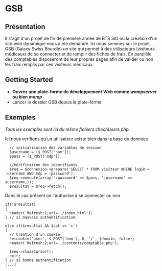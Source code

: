 # GSB

## Présentation

Il s'agit d'un projet de fin de première année de BTS SIO où la création d'un site web dynamique nous à été demandé.
Ici nous sommes sur le projet GSB (Galaxy Swiss Bourdin) un site qui permet à des utilisateurs (visiteurs médicaux) de se connecter et de remplir des fiches de frais. En parallèle des comptables disposeront de leur propres pages afin de valider ou non les frais remplis par ces visiteurs médicaux.

## Getting Started

- **Ouvrez une plate-forme de développement Web comme _wampserver_ ou bien _mamp_**
- Lancer le dossier GSB depuis la plate-forme

## Exemples

*Tous les exemples sont ici du même fichiers chechUsers.php*

Ici nous verifions qu'un utilisateur existe bien dans la base de données

```
  // initialisation des variables de session
  $username = ($_POST['nom']);
  $pass = ($_POST['mdp']);
  
  //Vérification des identifiants
  $req = $connexion->prepare('SELECT * FROM visiteur WHERE login = :username AND mdp = :password');
  $req->execute(array(':password' => $pass, ':username' => $username,));
  $resultat = $req->fetch();
```

Dans le cas présent on l'authorise à se connecter ou non

```
if(!$resultat)
{
  header('Refresh:1;url=../index.html');
} // si mauvais authentification
 
else if($resultat && $cat == 'c')
{
  // Creation d'un cookie
  setcookie('user', $_POST['nom'], 0, '/', $domain, false);
  header('Refresh:2;url=../contents/comptable.php');

  $req->closeCursor();
  exit;
} // si bonne authentification
[...]
``` 



